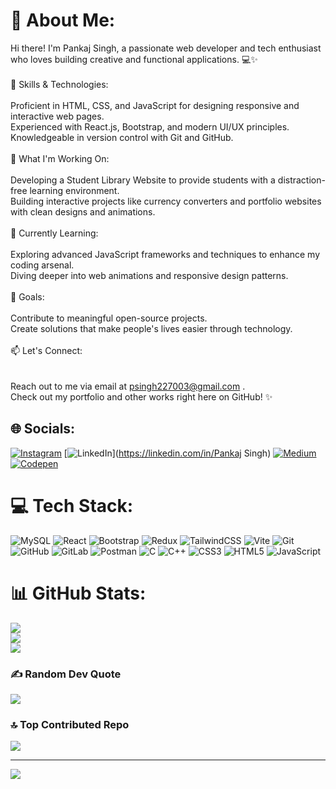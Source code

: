# 💫 About Me:
Hi there! I'm Pankaj Singh, a passionate web developer and tech enthusiast who loves building creative and functional applications. 💻✨<br><br>🔧 Skills & Technologies:<br><br>Proficient in HTML, CSS, and JavaScript for designing responsive and interactive web pages.<br>Experienced with React.js, Bootstrap, and modern UI/UX principles.<br>Knowledgeable in version control with Git and GitHub.<br><br>🚀 What I'm Working On:<br><br>Developing a Student Library Website to provide students with a distraction-free learning environment.<br>Building interactive projects like currency converters and portfolio websites with clean designs and animations.<br><br>🌱 Currently Learning:<br><br>Exploring advanced JavaScript frameworks and techniques to enhance my coding arsenal.<br>Diving deeper into web animations and responsive design patterns.<br><br>🎯 Goals:<br><br>Contribute to meaningful open-source projects.<br>Create solutions that make people's lives easier through technology.<br><br>📫 Let's Connect:<br><br><br>Reach out to me via email at psingh227003@gmail.com .<br>Check out my portfolio and other works right here on GitHub! ✨


## 🌐 Socials:
[![Instagram](https://img.shields.io/badge/Instagram-%23E4405F.svg?logo=Instagram&logoColor=white)](https://instagram.com/ai.pankj24) [![LinkedIn](https://img.shields.io/badge/LinkedIn-%230077B5.svg?logo=linkedin&logoColor=white)](https://linkedin.com/in/Pankaj Singh) [![Medium](https://img.shields.io/badge/Medium-12100E?logo=medium&logoColor=white)](https://medium.com/@@pankj369) [![Codepen](https://img.shields.io/badge/Codepen-000000?style=for-the-badge&logo=codepen&logoColor=white)](https://codepen.io/@pankj369) 

# 💻 Tech Stack:
![MySQL](https://img.shields.io/badge/mysql-4479A1.svg?style=for-the-badge&logo=mysql&logoColor=white) ![React](https://img.shields.io/badge/react-%2320232a.svg?style=for-the-badge&logo=react&logoColor=%2361DAFB) ![Bootstrap](https://img.shields.io/badge/bootstrap-%238511FA.svg?style=for-the-badge&logo=bootstrap&logoColor=white) ![Redux](https://img.shields.io/badge/redux-%23593d88.svg?style=for-the-badge&logo=redux&logoColor=white) ![TailwindCSS](https://img.shields.io/badge/tailwindcss-%2338B2AC.svg?style=for-the-badge&logo=tailwind-css&logoColor=white) ![Vite](https://img.shields.io/badge/vite-%23646CFF.svg?style=for-the-badge&logo=vite&logoColor=white) ![Git](https://img.shields.io/badge/git-%23F05033.svg?style=for-the-badge&logo=git&logoColor=white) ![GitHub](https://img.shields.io/badge/github-%23121011.svg?style=for-the-badge&logo=github&logoColor=white) ![GitLab](https://img.shields.io/badge/gitlab-%23181717.svg?style=for-the-badge&logo=gitlab&logoColor=white) ![Postman](https://img.shields.io/badge/Postman-FF6C37?style=for-the-badge&logo=postman&logoColor=white) ![C](https://img.shields.io/badge/c-%2300599C.svg?style=for-the-badge&logo=c&logoColor=white) ![C++](https://img.shields.io/badge/c++-%2300599C.svg?style=for-the-badge&logo=c%2B%2B&logoColor=white) ![CSS3](https://img.shields.io/badge/css3-%231572B6.svg?style=for-the-badge&logo=css3&logoColor=white) ![HTML5](https://img.shields.io/badge/html5-%23E34F26.svg?style=for-the-badge&logo=html5&logoColor=white) ![JavaScript](https://img.shields.io/badge/javascript-%23323330.svg?style=for-the-badge&logo=javascript&logoColor=%23F7DF1E)

# 📊 GitHub Stats:
![](https://github-readme-stats.vercel.app/api?username=pankj369&theme=dark&hide_border=false&include_all_commits=true&count_private=true)<br/>
![](https://github-readme-streak-stats.herokuapp.com/?user=pankj369&theme=dark&hide_border=false)<br/>
![](https://github-readme-stats.vercel.app/api/top-langs/?username=pankj369&theme=dark&hide_border=false&include_all_commits=true&count_private=true&layout=compact)

### ✍️ Random Dev Quote
![](https://quotes-github-readme.vercel.app/api?type=horizontal&theme=gruvbox)

### 🔝 Top Contributed Repo
![](https://github-contributor-stats.vercel.app/api?username=pankj369&limit=5&theme=dark&combine_all_yearly_contributions=true)

---
[![](https://visitcount.itsvg.in/api?id=pankj369&icon=0&color=0)](https://visitcount.itsvg.in)

<!-- Proudly created with GPRM ( https://gprm.itsvg.in ) -->
